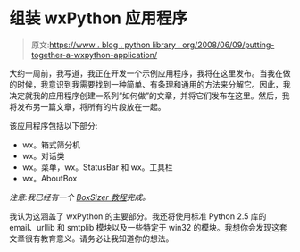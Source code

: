 # 组装 wxPython 应用程序

> 原文:[https://www . blog . python library . org/2008/06/09/putting-together-a-wxpython-application/](https://www.blog.pythonlibrary.org/2008/06/09/putting-together-a-wxpython-application/)

大约一周前，我写道，我正在开发一个示例应用程序，我将在这里发布。当我在做的时候，我意识到我需要找到一种简单、有条理和通用的方法来分解它。因此，我决定就我的应用程序创建一系列“如何做”的文章，并将它们发布在这里。然后，我将发布另一篇文章，将所有的片段放在一起。

该应用程序包括以下部分:

*   wx。箱式筛分机
*   wx。对话类
*   wx。菜单，wx。StatusBar 和 wx。工具栏
*   wx。AboutBox

*注意:我已经有一个 [BoxSizer 教程](https://www.blog.pythonlibrary.org/?p=22)完成。*

我认为这涵盖了 wxPython 的主要部分。我还将使用标准 Python 2.5 库的 email、urllib 和 smtplib 模块以及一些特定于 win32 的模块。我想你会发现这套文章很有教育意义。请务必让我知道你的想法。